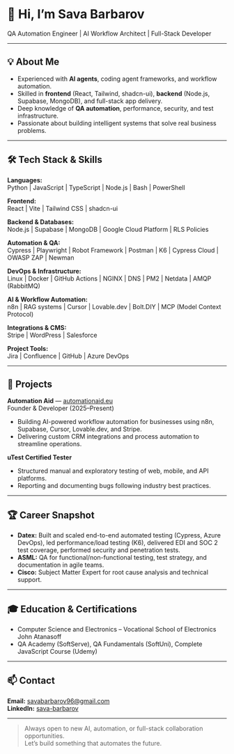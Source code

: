 # 👋 Hi, I’m Sava Barbarov

QA Automation Engineer | AI Workflow Architect | Full-Stack Developer

---

## 💡 About Me

- Experienced with **AI agents**, coding agent frameworks, and workflow automation.
- Skilled in **frontend** (React, Tailwind, shadcn-ui), **backend** (Node.js, Supabase, MongoDB), and full-stack app delivery.
- Deep knowledge of **QA automation**, performance, security, and test infrastructure.
- Passionate about building intelligent systems that solve real business problems.

---

## 🛠️ Tech Stack & Skills

**Languages:**  
Python | JavaScript | TypeScript | Node.js | Bash | PowerShell

**Frontend:**  
React | Vite | Tailwind CSS | shadcn-ui

**Backend & Databases:**  
Node.js | Supabase | MongoDB | Google Cloud Platform | RLS Policies

**Automation & QA:**  
Cypress | Playwright | Robot Framework | Postman | K6 | Cypress Cloud | OWASP ZAP | Newman

**DevOps & Infrastructure:**  
Linux | Docker | GitHub Actions | NGINX | DNS | PM2 | Netdata | AMQP (RabbitMQ)

**AI & Workflow Automation:**  
n8n | RAG systems | Cursor | Lovable.dev | Bolt.DIY | MCP (Model Context Protocol)

**Integrations & CMS:**  
Stripe | WordPress | Salesforce

**Project Tools:**  
Jira | Confluence | GitHub | Azure DevOps

---

## 🚀 Projects

**Automation Aid** — [automationaid.eu](https://automationaid.eu)  
Founder & Developer (2025–Present)  
- Building AI-powered workflow automation for businesses using n8n, Supabase, Cursor, Lovable.dev, and Stripe.
- Delivering custom CRM integrations and process automation to streamline operations.

**uTest Certified Tester**  
- Structured manual and exploratory testing of web, mobile, and API platforms.
- Reporting and documenting bugs following industry best practices.

---

## 🏆 Career Snapshot

- **Datex:** Built and scaled end-to-end automated testing (Cypress, Azure DevOps), led performance/load testing (K6), delivered EDI and SOC 2 test coverage, performed security and penetration tests.
- **ASML:** QA for functional/non-functional testing, test strategy, and documentation in agile teams.
- **Cisco:** Subject Matter Expert for root cause analysis and technical support.

---

## 🎓 Education & Certifications

- Computer Science and Electronics – Vocational School of Electronics John Atanasoff
- QA Academy (SoftServe), QA Fundamentals (SoftUni), Complete JavaScript Course (Udemy)

---

## 📫 Contact

**Email:** savabarbarov96@gmail.com  
**LinkedIn:** [sava-barbarov](https://linkedin.com/in/sava-barbarov)

---

> Always open to new AI, automation, or full-stack collaboration opportunities.  
> Let’s build something that automates the future.


